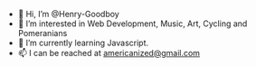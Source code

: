 - 👋 Hi, I’m @Henry-Goodboy
- 👀 I’m interested in Web Development, Music, Art, Cycling and Pomeranians
- 🌱 I’m currently learning Javascript.
- 📫 I can be reached at americanized@gmail.com

<!---
Henry-Goodboy/Henry-Goodboy is a ✨ special ✨ repository because its `README.md` (this file) appears on your GitHub profile.
You can click the Preview link to take a look at your changes.
--->
